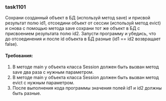 
### task1101

Сохрани созданный объект в БД (используй метод save) и присвой результат полю id1, отсоедини объект от сессии
(используй метод evict) и снова с помощью метода save сохрани тот же объект в БД с присвоением результата полю
id2. Запусти программу и убедись, что до отсоединения и после id объекта в БД разные (id1 == id2 возвращает false).


#### Требования:
1.	В методе main у объекта класса Session должен быть вызван метод save два раза с нужным параметром.
2.	В методе main у объекта класса Session должен быть вызван метод evict с нужным параметром.
3.	После выполнения кода программы значения полей id1 и id2 должны быть разные.